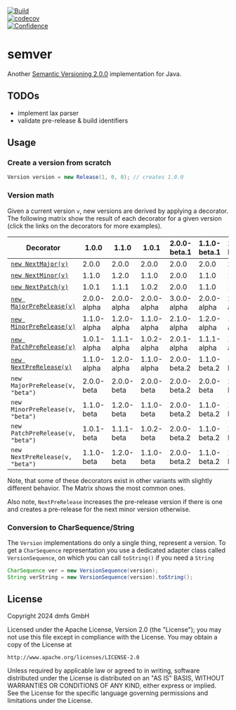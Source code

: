 [![Build](https://github.com/dmfs/semver/actions/workflows/main.yml/badge.svg?label=main)](https://github.com/dmfs/semver/actions/workflows/main.yml)  
[![codecov](https://codecov.io/gh/dmfs/semver/branch/main/graph/badge.svg?token=2vzHFiHKGk)](https://codecov.io/gh/dmfs/semver)  
[![Confidence](https://img.shields.io/badge/Tested_with-Confidence-800000?labelColor=white)](https://saynotobugs.org/confidence)

# semver

Another [Semantic Versioning 2.0.0](https://semver.org/spec/v2.0.0.html) implementation for Java.

## TODOs

* implement lax parser
* validate pre-release & build identifiers

## Usage

### Create a version from scratch

```java
Version version = new Release(1, 0, 0); // creates 1.0.0
```

### Version math

Given a current version `v`, new versions are derived by
applying a decorator. The following matrix show the result of
each decorator for a given version (click the links on the decorators for more examples).

| Decorator                                                                                                               | 1.0.0       | 1.1.0       | 1.0.1       | 2.0.0-beta.1 | 1.1.0-beta.1 | 1.0.1-beta.1 |
|-------------------------------------------------------------------------------------------------------------------------|-------------|-------------|-------------|--------------|--------------|--------------|
| [`new NextMajor(v)`](https://github.com/dmfs/semver/blob/main/src/main/java/org/dmfs/semver/NextMajor.java)             | 2.0.0       | 2.0.0       | 2.0.0       | 2.0.0        | 2.0.0        | 2.0.0        |
| [`new NextMinor(v)`](https://github.com/dmfs/semver/blob/main/src/main/java/org/dmfs/semver/NextMinor.java)             | 1.1.0       | 1.2.0       | 1.1.0       | 2.0.0        | 1.1.0        | 1.1.0        |
| [`new NextPatch(v)`](https://github.com/dmfs/semver/blob/main/src/main/java/org/dmfs/semver/NextPatch.java)             | 1.0.1       | 1.1.1       | 1.0.2       | 2.0.0        | 1.1.0        | 1.0.1        |
| [`new MajorPreRelease(v)`](https://github.com/dmfs/semver/blob/main/src/main/java/org/dmfs/semver/MajorPreRelease.java) | 2.0.0-alpha | 2.0.0-alpha | 2.0.0-alpha | 3.0.0-alpha  | 2.0.0-alpha  | 2.0.0-alpha  |
| [`new MinorPreRelease(v)`](https://github.com/dmfs/semver/blob/main/src/main/java/org/dmfs/semver/MinorPreRelease.java) | 1.1.0-alpha | 1.2.0-alpha | 1.1.0-alpha | 2.1.0-alpha  | 1.2.0-alpha  | 1.1.0-alpha  |
| [`new PatchPreRelease(v)`](https://github.com/dmfs/semver/blob/main/src/main/java/org/dmfs/semver/PatchPreRelease.java) | 1.0.1-alpha | 1.1.1-alpha | 1.0.2-alpha | 2.0.1-alpha  | 1.1.1-alpha  | 1.0.2-alpha  |
| [`new NextPreRelease(v)`](https://github.com/dmfs/semver/blob/main/src/main/java/org/dmfs/semver/NextPreRelease.java)   | 1.1.0-alpha | 1.2.0-alpha | 1.1.0-alpha | 2.0.0-beta.2 | 1.1.0-beta.2 | 1.0.1-beta.2 |
| `new MajorPreRelease(v, "beta")`                                                                                        | 2.0.0-beta  | 2.0.0-beta  | 2.0.0-beta  | 2.0.0-beta.2 | 2.0.0-beta   | 2.0.0-beta   |
| `new MinorPreRelease(v, "beta")`                                                                                        | 1.1.0-beta  | 1.2.0-beta  | 1.1.0-beta  | 2.0.0-beta.2 | 1.1.0-beta.2 | 1.1.0-beta.1 |
| `new PatchPreRelease(v, "beta")`                                                                                        | 1.0.1-beta  | 1.1.1-beta  | 1.0.2-beta  | 2.0.0-beta.2 | 1.1.0-beta.2 | 1.0.1-beta.2 |
| `new NextPreRelease(v, "beta")`                                                                                         | 1.1.0-beta  | 1.2.0-beta  | 1.1.0-beta  | 2.0.0-beta.2 | 1.1.0-beta.2 | 1.0.1-beta.2 |

Note, that some of these decorators exist in other variants
with slightly different behavior. The Matrix shows the most common ones.

Also note, `NextPreRelease` increases the pre-release version if there is one and creates a pre-release for the next
minor version otherwise.

### Conversion to CharSequence/String

The `Version` implementations do only a single thing, represent a version. To get a `CharSequence`
representation you use a dedicated adapter class called `VersionSequence`, on which you can call `toString()` if you
need a `String`

```java
CharSequence ver = new VersionSequence(version);
String verString = new VersionSequence(version).toString();
```

## License

Copyright 2024 dmfs GmbH

Licensed under the Apache License, Version 2.0 (the "License");
you may not use this file except in compliance with the License.
You may obtain a copy of the License at

    http://www.apache.org/licenses/LICENSE-2.0

Unless required by applicable law or agreed to in writing, software
distributed under the License is distributed on an "AS IS" BASIS,
WITHOUT WARRANTIES OR CONDITIONS OF ANY KIND, either express or implied.
See the License for the specific language governing permissions and
limitations under the License.


